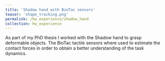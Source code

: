 ```yaml
---
title: 'Shadow hand with BioTac sensors'
teaser: 'shape_tracking.png'
permalink: /hw_experience/shadow_hand
collection: hw_experience
---
```


As part of my PhD thesis I worked with the Shadow hand to grasp deformable objects. The BioTac tactile sensors where used to estimate the contact forces in order to obtain a better understanding of the task dynamics.

